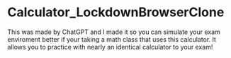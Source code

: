 # Calculator_LockdownBrowserClone
This was made by ChatGPT and I made it so you can simulate your exam enviroment better if your taking a math class that uses this calculator. It allows you to practice with nearly an identical calculator to your exam! 
